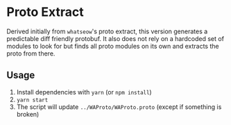 # Proto Extract

Derived initially from `whatseow`'s proto extract, this version generates a predictable diff friendly protobuf. It also does not rely on a hardcoded set of modules to look for but finds all proto modules on its own and extracts the proto from there.

## Usage
1. Install dependencies with `yarn` (or `npm install`)
2. `yarn start`
3. The script will update `../WAProto/WAProto.proto` (except if something is broken)
